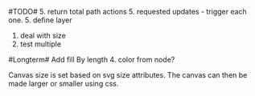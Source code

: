#TODO#
5. return total path actions
5. requested updates - trigger each one.
5. define layer
1. deal with size
5. test multiple



#Longterm#
Add fill
By length
4. color from node?


Canvas size is set based on svg size attributes.
The canvas can then be made larger or smaller using css.

